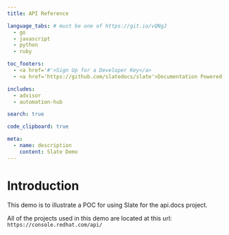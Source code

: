 ```yaml
---
title: API Reference

language_tabs: # must be one of https://git.io/vQNgJ
  - go
  - javascript
  - python
  - ruby

toc_footers:
  - <a href='#'>Sign Up for a Developer Key</a>
  - <a href='https://github.com/slatedocs/slate'>Documentation Powered by Slate</a>

includes:
  - advisor
  - automation-hub

search: true

code_clipboard: true

meta:
  - name: description
    content: Slate Demo
---
```


# Introduction

This demo is to illustrate a POC for using Slate for the api.docs project.

All of the projects used in this demo are located at this url: `https://console.redhat.com/api/`


